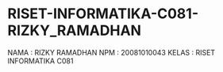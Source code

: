 # RISET-INFORMATIKA-C081-RIZKY_RAMADHAN

NAMA  : RIZKY RAMADHAN
NPM   : 20081010043
KELAS : RISET INFORMATIKA C081
